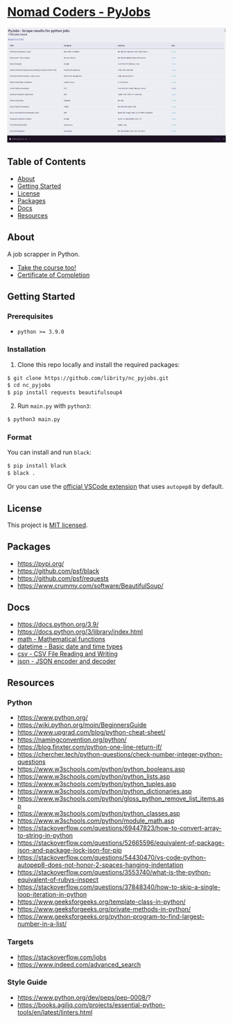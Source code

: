 # [Nomad Coders - PyJobs](https://nomadcoders.co/python-for-beginners)

<p align="center">
  <img src=".github/demo.png">
</p>

## Table of Contents

- [About](#about)
- [Getting Started](#getting_started)
- [License](#license)
- [Packages](#packages)
- [Docs](#docs)
- [Resources](#resources)

## About <a name = "about"></a>

A job scrapper in Python.

- [Take the course too!](https://nomadcoders.co/python-for-beginners)
- [Certificate of Completion]()

## Getting Started <a name = "getting_started"></a>

### Prerequisites

- `python >= 3.9.0`

### Installation

1. Clone this repo locally and install the required packages:

```bash
$ git clone https://github.com/librity/nc_pyjobs.git
$ cd nc_pyjobs
$ pip install requests beautifulsoup4
```

2. Run `main.py` with `python3`:

```bash
$ python3 main.py
```

### Format

You can install and run `black`:

```bash
$ pip install black
$ black .
```

Or you can use the
[official VSCode extension](https://marketplace.visualstudio.com/items?itemName=ms-python.python)
that uses `autopep8` by default.

## License <a name = "license"></a>

This project is [MIT licensed](LICENSE).

## Packages <a name = "packages"></a>

- https://pypi.org/
- https://github.com/psf/black
- https://github.com/psf/requests
- https://www.crummy.com/software/BeautifulSoup/

## Docs <a name = "docs"></a>

- https://docs.python.org/3.9/
- https://docs.python.org/3/library/index.html
- [math - Mathematical functions](https://docs.python.org/3/library/math.html)
- [datetime - Basic date and time types](https://docs.python.org/3/library/datetime.html)
- [csv - CSV File Reading and Writing](https://docs.python.org/3/library/csv.html)
- [json - JSON encoder and decoder](https://docs.python.org/3/library/json.html)

## Resources <a name = "resources"></a>

### Python

- https://www.python.org/
- https://wiki.python.org/moin/BeginnersGuide
- https://www.upgrad.com/blog/python-cheat-sheet/
- https://namingconvention.org/python/
- https://blog.finxter.com/python-one-line-return-if/
- https://chercher.tech/python-questions/check-number-integer-python-questions
- https://www.w3schools.com/python/python_booleans.asp
- https://www.w3schools.com/python/python_lists.asp
- https://www.w3schools.com/python/python_tuples.asp
- https://www.w3schools.com/python/python_dictionaries.asp
- https://www.w3schools.com/python/gloss_python_remove_list_items.asp
- https://www.w3schools.com/python/python_classes.asp
- https://www.w3schools.com/python/module_math.asp
- https://stackoverflow.com/questions/69447823/how-to-convert-array-to-string-in-python
- https://stackoverflow.com/questions/52665596/equivalent-of-package-json-and-package-lock-json-for-pip
- https://stackoverflow.com/questions/54430470/vs-code-python-autopep8-does-not-honor-2-spaces-hanging-indentation
- https://stackoverflow.com/questions/3553740/what-is-the-python-equivalent-of-rubys-inspect
- https://stackoverflow.com/questions/37848340/how-to-skip-a-single-loop-iteration-in-python
- https://www.geeksforgeeks.org/template-class-in-python/
- https://www.geeksforgeeks.org/private-methods-in-python/
- https://www.geeksforgeeks.org/python-program-to-find-largest-number-in-a-list/

### Targets

- https://stackoverflow.com/jobs
- https://www.indeed.com/advanced_search

### Style Guide

- https://www.python.org/dev/peps/pep-0008/?
- https://books.agiliq.com/projects/essential-python-tools/en/latest/linters.html
